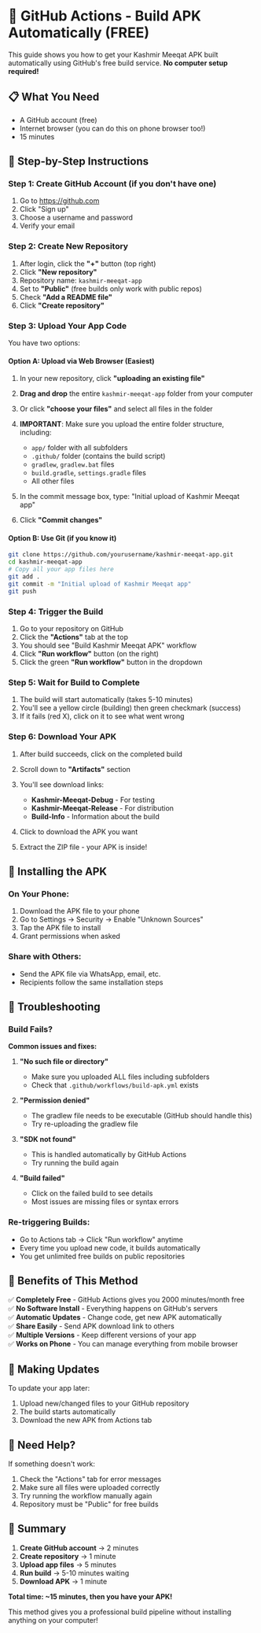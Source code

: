 # 🚀 GitHub Actions - Build APK Automatically (FREE)

This guide shows you how to get your Kashmir Meeqat APK built automatically using GitHub's free build service. **No computer setup required!**

## 📋 What You Need
- A GitHub account (free)
- Internet browser (you can do this on phone browser too!)
- 15 minutes

## 🎯 Step-by-Step Instructions

### Step 1: Create GitHub Account (if you don't have one)
1. Go to https://github.com
2. Click "Sign up" 
3. Choose a username and password
4. Verify your email

### Step 2: Create New Repository
1. After login, click the **"+"** button (top right)
2. Click **"New repository"**
3. Repository name: `kashmir-meeqat-app`
4. Set to **"Public"** (free builds only work with public repos)
5. Check **"Add a README file"**
6. Click **"Create repository"**

### Step 3: Upload Your App Code
You have two options:

#### Option A: Upload via Web Browser (Easiest)
1. In your new repository, click **"uploading an existing file"**
2. **Drag and drop** the entire `kashmir-meeqat-app` folder from your computer
3. Or click **"choose your files"** and select all files in the folder
4. **IMPORTANT**: Make sure you upload the entire folder structure, including:
   - `app/` folder with all subfolders
   - `.github/` folder (contains the build script)
   - `gradlew`, `gradlew.bat` files
   - `build.gradle`, `settings.gradle` files
   - All other files

5. In the commit message box, type: "Initial upload of Kashmir Meeqat app"
6. Click **"Commit changes"**

#### Option B: Use Git (if you know it)
```bash
git clone https://github.com/yourusername/kashmir-meeqat-app.git
cd kashmir-meeqat-app
# Copy all your app files here
git add .
git commit -m "Initial upload of Kashmir Meeqat app"
git push
```

### Step 4: Trigger the Build
1. Go to your repository on GitHub
2. Click the **"Actions"** tab at the top
3. You should see "Build Kashmir Meeqat APK" workflow
4. Click **"Run workflow"** button (on the right)
5. Click the green **"Run workflow"** button in the dropdown

### Step 5: Wait for Build to Complete
1. The build will start automatically (takes 5-10 minutes)
2. You'll see a yellow circle (building) then green checkmark (success)
3. If it fails (red X), click on it to see what went wrong

### Step 6: Download Your APK
1. After build succeeds, click on the completed build
2. Scroll down to **"Artifacts"** section
3. You'll see download links:
   - **Kashmir-Meeqat-Debug** - For testing
   - **Kashmir-Meeqat-Release** - For distribution
   - **Build-Info** - Information about the build

4. Click to download the APK you want
5. Extract the ZIP file - your APK is inside!

## 📱 Installing the APK

### On Your Phone:
1. Download the APK file to your phone
2. Go to Settings → Security → Enable "Unknown Sources"
3. Tap the APK file to install
4. Grant permissions when asked

### Share with Others:
- Send the APK file via WhatsApp, email, etc.
- Recipients follow the same installation steps

## 🔧 Troubleshooting

### Build Fails?
**Common issues and fixes:**

1. **"No such file or directory"**
   - Make sure you uploaded ALL files including subfolders
   - Check that `.github/workflows/build-apk.yml` exists

2. **"Permission denied"**
   - The gradlew file needs to be executable (GitHub should handle this)
   - Try re-uploading the gradlew file

3. **"SDK not found"**
   - This is handled automatically by GitHub Actions
   - Try running the build again

4. **"Build failed"**
   - Click on the failed build to see details
   - Most issues are missing files or syntax errors

### Re-triggering Builds:
- Go to Actions tab → Click "Run workflow" anytime
- Every time you upload new code, it builds automatically
- You get unlimited free builds on public repositories

## 🎁 Benefits of This Method

✅ **Completely Free** - GitHub Actions gives you 2000 minutes/month free  
✅ **No Software Install** - Everything happens on GitHub's servers  
✅ **Automatic Updates** - Change code, get new APK automatically  
✅ **Share Easily** - Send APK download link to others  
✅ **Multiple Versions** - Keep different versions of your app  
✅ **Works on Phone** - You can manage everything from mobile browser  

## 🔄 Making Updates

To update your app later:
1. Upload new/changed files to your GitHub repository
2. The build starts automatically
3. Download the new APK from Actions tab

## 📧 Need Help?

If something doesn't work:
1. Check the "Actions" tab for error messages
2. Make sure all files were uploaded correctly
3. Try running the workflow manually again
4. Repository must be "Public" for free builds

## 🏁 Summary

1. **Create GitHub account** → 2 minutes
2. **Create repository** → 1 minute  
3. **Upload app files** → 5 minutes
4. **Run build** → 5-10 minutes waiting
5. **Download APK** → 1 minute

**Total time: ~15 minutes, then you have your APK!**

This method gives you a professional build pipeline without installing anything on your computer!